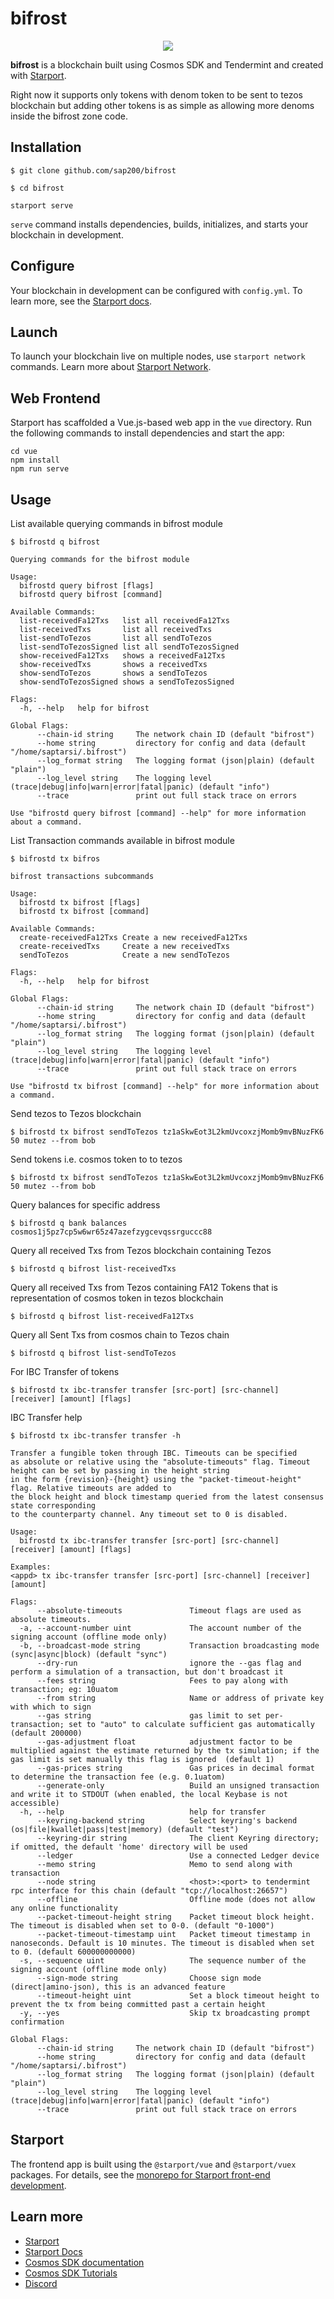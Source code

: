 # bifrost

<p align="center">
    <img src="./bifrost_pegzone.jpg" />
 </p>

**bifrost** is a blockchain built using Cosmos SDK and Tendermint and created with [Starport](https://github.com/tendermint/starport).

Right now it supports only tokens with denom token to be sent to tezos blockchain
but adding other tokens is as simple as allowing more denoms inside the bifrost zone code.

## Installation

```
$ git clone github.com/sap200/bifrost

$ cd bifrost
```

```
starport serve
```

`serve` command installs dependencies, builds, initializes, and starts your blockchain in development.

## Configure

Your blockchain in development can be configured with `config.yml`. To learn more, see the [Starport docs](https://docs.starport.network).

## Launch

To launch your blockchain live on multiple nodes, use `starport network` commands. Learn more about [Starport Network](https://github.com/tendermint/spn).

## Web Frontend

Starport has scaffolded a Vue.js-based web app in the `vue` directory. Run the following commands to install dependencies and start the app:

```
cd vue
npm install
npm run serve
```

## Usage

List available querying commands in bifrost module

```
$ bifrostd q bifrost

Querying commands for the bifrost module

Usage:
  bifrostd query bifrost [flags]
  bifrostd query bifrost [command]

Available Commands:
  list-receivedFa12Txs   list all receivedFa12Txs
  list-receivedTxs       list all receivedTxs
  list-sendToTezos       list all sendToTezos
  list-sendToTezosSigned list all sendToTezosSigned
  show-receivedFa12Txs   shows a receivedFa12Txs
  show-receivedTxs       shows a receivedTxs
  show-sendToTezos       shows a sendToTezos
  show-sendToTezosSigned shows a sendToTezosSigned

Flags:
  -h, --help   help for bifrost

Global Flags:
      --chain-id string     The network chain ID (default "bifrost")
      --home string         directory for config and data (default "/home/saptarsi/.bifrost")
      --log_format string   The logging format (json|plain) (default "plain")
      --log_level string    The logging level (trace|debug|info|warn|error|fatal|panic) (default "info")
      --trace               print out full stack trace on errors

Use "bifrostd query bifrost [command] --help" for more information about a command.
```

List Transaction commands available in bifrost module

```
$ bifrostd tx bifros

bifrost transactions subcommands

Usage:
  bifrostd tx bifrost [flags]
  bifrostd tx bifrost [command]

Available Commands:
  create-receivedFa12Txs Create a new receivedFa12Txs
  create-receivedTxs     Create a new receivedTxs
  sendToTezos            Create a new sendToTezos

Flags:
  -h, --help   help for bifrost

Global Flags:
      --chain-id string     The network chain ID (default "bifrost")
      --home string         directory for config and data (default "/home/saptarsi/.bifrost")
      --log_format string   The logging format (json|plain) (default "plain")
      --log_level string    The logging level (trace|debug|info|warn|error|fatal|panic) (default "info")
      --trace               print out full stack trace on errors

Use "bifrostd tx bifrost [command] --help" for more information about a command.
```


Send tezos to Tezos blockchain

```
$ bifrostd tx bifrost sendToTezos tz1aSkwEot3L2kmUvcoxzjMomb9mvBNuzFK6 50 mutez --from bob
```

Send tokens i.e. cosmos token to to tezos

```
$ bifrostd tx bifrost sendToTezos tz1aSkwEot3L2kmUvcoxzjMomb9mvBNuzFK6 50 mutez --from bob
```

Query balances for specific address

```
$ bifrostd q bank balances cosmos1j5pz7cp5w6wr65z47azefzygcevqssrguccc88
```

Query all received Txs from Tezos blockchain containing Tezos

```
$ bifrostd q bifrost list-receivedTxs
```

Query all received Txs from Tezos containing FA12 Tokens that is representation of cosmos token in tezos blockchain

```
$ bifrostd q bifrost list-receivedFa12Txs
```

Query all Sent Txs from cosmos chain to Tezos chain

```
$ bifrostd q bifrost list-sendToTezos
```

For IBC Transfer of tokens

```
$ bifrostd tx ibc-transfer transfer [src-port] [src-channel] [receiver] [amount] [flags]
```
IBC Transfer help

```
$ bifrostd tx ibc-transfer transfer -h

Transfer a fungible token through IBC. Timeouts can be specified
as absolute or relative using the "absolute-timeouts" flag. Timeout height can be set by passing in the height string
in the form {revision}-{height} using the "packet-timeout-height" flag. Relative timeouts are added to
the block height and block timestamp queried from the latest consensus state corresponding
to the counterparty channel. Any timeout set to 0 is disabled.

Usage:
  bifrostd tx ibc-transfer transfer [src-port] [src-channel] [receiver] [amount] [flags]

Examples:
<appd> tx ibc-transfer transfer [src-port] [src-channel] [receiver] [amount]

Flags:
      --absolute-timeouts               Timeout flags are used as absolute timeouts.
  -a, --account-number uint             The account number of the signing account (offline mode only)
  -b, --broadcast-mode string           Transaction broadcasting mode (sync|async|block) (default "sync")
      --dry-run                         ignore the --gas flag and perform a simulation of a transaction, but don't broadcast it
      --fees string                     Fees to pay along with transaction; eg: 10uatom
      --from string                     Name or address of private key with which to sign
      --gas string                      gas limit to set per-transaction; set to "auto" to calculate sufficient gas automatically (default 200000)
      --gas-adjustment float            adjustment factor to be multiplied against the estimate returned by the tx simulation; if the gas limit is set manually this flag is ignored  (default 1)
      --gas-prices string               Gas prices in decimal format to determine the transaction fee (e.g. 0.1uatom)
      --generate-only                   Build an unsigned transaction and write it to STDOUT (when enabled, the local Keybase is not accessible)
  -h, --help                            help for transfer
      --keyring-backend string          Select keyring's backend (os|file|kwallet|pass|test|memory) (default "test")
      --keyring-dir string              The client Keyring directory; if omitted, the default 'home' directory will be used
      --ledger                          Use a connected Ledger device
      --memo string                     Memo to send along with transaction
      --node string                     <host>:<port> to tendermint rpc interface for this chain (default "tcp://localhost:26657")
      --offline                         Offline mode (does not allow any online functionality
      --packet-timeout-height string    Packet timeout block height. The timeout is disabled when set to 0-0. (default "0-1000")
      --packet-timeout-timestamp uint   Packet timeout timestamp in nanoseconds. Default is 10 minutes. The timeout is disabled when set to 0. (default 600000000000)
  -s, --sequence uint                   The sequence number of the signing account (offline mode only)
      --sign-mode string                Choose sign mode (direct|amino-json), this is an advanced feature
      --timeout-height uint             Set a block timeout height to prevent the tx from being committed past a certain height
  -y, --yes                             Skip tx broadcasting prompt confirmation

Global Flags:
      --chain-id string     The network chain ID (default "bifrost")
      --home string         directory for config and data (default "/home/saptarsi/.bifrost")
      --log_format string   The logging format (json|plain) (default "plain")
      --log_level string    The logging level (trace|debug|info|warn|error|fatal|panic) (default "info")
      --trace               print out full stack trace on errors
```




## Starport

The frontend app is built using the `@starport/vue` and `@starport/vuex` packages. For details, see the [monorepo for Starport front-end development](https://github.com/tendermint/vue).

## Learn more

- [Starport](https://github.com/tendermint/starport)
- [Starport Docs](https://docs.starport.network)
- [Cosmos SDK documentation](https://docs.cosmos.network)
- [Cosmos SDK Tutorials](https://tutorials.cosmos.network)
- [Discord](https://discord.gg/W8trcGV)
